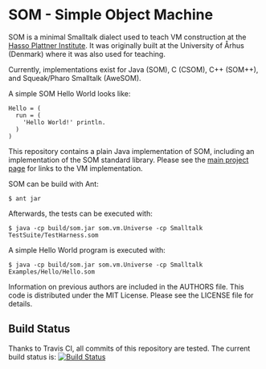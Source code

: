 SOM - Simple Object Machine
===========================

SOM is a minimal Smalltalk dialect used to teach VM construction at the [Hasso
Plattner Institute][SOM]. It was originally built at the University of Århus
(Denmark) where it was also used for teaching.

Currently, implementations exist for Java (SOM), C (CSOM), C++ (SOM++), and
Squeak/Pharo Smalltalk (AweSOM).

A simple SOM Hello World looks like:

```Smalltalk
Hello = (
  run = (
    'Hello World!' println.
  )
)
```

This repository contains a plain Java implementation of SOM, including an implementation of the SOM standard library. Please see the [main project page][SOM] for links to the VM implementation.


SOM can be build with Ant:

    $ ant jar

Afterwards, the tests can be executed with:

    $ java -cp build/som.jar som.vm.Universe -cp Smalltalk TestSuite/TestHarness.som
   
A simple Hello World program is executed with:

    $ java -cp build/som.jar som.vm.Universe -cp Smalltalk Examples/Hello/Hello.som



Information on previous authors are included in the AUTHORS file. This code is
distributed under the MIT License. Please see the LICENSE file for details.

Build Status
------------

Thanks to Travis CI, all commits of this repository are tested.
The current build status is: [![Build Status](https://travis-ci.org/smarr/som-java.png)](https://travis-ci.org/smarr/som-java)

 [SOM]: http://www.hpi.uni-potsdam.de/hirschfeld/projects/som/

